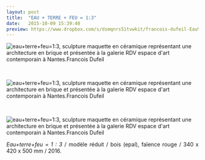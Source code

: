 ```yaml
---
layout: post
title:  "EAU + TERRE + FEU = 1:3"
date:   2015-10-09 15:39:40
preview: https://www.dropbox.com/s/dsmqnrs51tvwkit/francois-dufeil-Eau%2Bterre%2Bfeu%3D1.3-Arslan-Smirnov-preview.jpg?raw=1
---
```


<img src="https://www.dropbox.com/s/rz6temcwgn348fi/francois-dufeil-Eau%2Bterre%2Bfeu%3D1.3-Arslan-Smirnov.jpg??raw=1" alt="eau+terre+feu=1:3, sculpture maquette en c&eacute;ramique repr&eacute;sentant une architecture en brique et pr&eacute;sent&eacute;e &agrave; la galerie RDV espace d'art contemporain &agrave; Nantes.Francois Dufeil">
<p>&nbsp;</p>

<img src="https://www.dropbox.com/s/srgo9hwfmbj5khp/francois-dufeil-Eau%2Bterre%2Bfeu%3D1.3.jpg?raw=1" alt="eau+terre+feu=1:3, sculpture maquette en c&eacute;ramique repr&eacute;sentant une architecture en brique et pr&eacute;sent&eacute;e &agrave; la galerie RDV espace d'art contemporain &agrave; Nantes.Francois Dufeil">
<p>&nbsp;</p>

<img src="https://www.dropbox.com/s/uoqe95n7d7x3ipb/francois-dufeil-Eau%2Bterre%2Bfeu%3D1.3%20%282%29.jpg?raw=1" alt="eau+terre+feu=1:3, sculpture maquette en c&eacute;ramique repr&eacute;sentant une architecture en brique et pr&eacute;sent&eacute;e &agrave; la galerie RDV espace d'art contemporain &agrave; Nantes.Francois Dufeil">

<p style="text-align:justify">
<span style="font-style: italic;">Eau+terre+feu = 1 : 3</span> / mod&egrave;le r&eacute;duit / bois (epal), fa&iuml;ence rouge / 340 x 420 x 500 mm / 2016.
</p>
